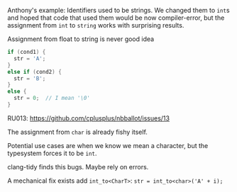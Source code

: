 Anthony's example: Identifiers used to be strings. We changed them to `int`s and hoped that code that used them would be
now compiler-error, but the assignment from `int` to `string` works with surprising results.

Assignment from float to string is never good idea

```c++
if (cond1) {
  str = 'A';
}
else if (cond2) {
  str = 'B';
}
else {
  str = 0;  // I mean '\0'
}
```


RU013: https://github.com/cplusplus/nbballot/issues/13

The assignment from `char` is already fishy itself.

Potential use cases are when we know we mean a character, but the typesystem forces it to be `int`.

clang-tidy finds this bugs. Maybe rely on errors.

A mechanical fix exists add `int_to<CharT>`: `str = int_to<char>('A' + i);`
